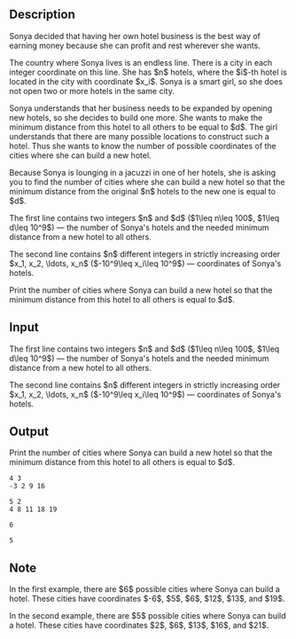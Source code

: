 ## Description

<div><p>Sonya decided that having her own hotel business is the best way of earning money because she can profit and rest wherever she wants.</p><p>The country where Sonya lives is an endless line. There is a city in each integer coordinate on this line. She has $n$ hotels, where the $i$-th hotel is located in the city with coordinate $x_i$. Sonya is a smart girl, so she does not open two or more hotels in the same city.</p><p>Sonya understands that her business needs to be expanded by opening new hotels, so she decides to build one more. She wants to make the minimum distance from this hotel to all others to be equal to $d$. The girl understands that there are many possible locations to construct such a hotel. Thus she wants to know the number of possible coordinates of the cities where she can build a new hotel. </p><p>Because Sonya is lounging in a jacuzzi in one of her hotels, she is asking you to find the number of cities where she can build a new hotel so that the minimum distance from the original $n$ hotels to the new one is equal to $d$.</p></div><div class="input-specification"><p>The first line contains two integers $n$ and $d$ ($1\leq n\leq 100$, $1\leq d\leq 10^9$)&nbsp;— the number of Sonya's hotels and the needed minimum distance from a new hotel to all others.</p><p>The second line contains $n$ different integers in strictly increasing order $x_1, x_2, \ldots, x_n$ ($-10^9\leq x_i\leq 10^9$)&nbsp;— coordinates of Sonya's hotels.</p></div><div class="output-specification"><p>Print the number of cities where Sonya can build a new hotel so that the minimum distance from this hotel to all others is equal to $d$.</p></div>

## Input

<p>The first line contains two integers $n$ and $d$ ($1\leq n\leq 100$, $1\leq d\leq 10^9$)&nbsp;— the number of Sonya's hotels and the needed minimum distance from a new hotel to all others.</p><p>The second line contains $n$ different integers in strictly increasing order $x_1, x_2, \ldots, x_n$ ($-10^9\leq x_i\leq 10^9$)&nbsp;— coordinates of Sonya's hotels.</p>

## Output

<p>Print the number of cities where Sonya can build a new hotel so that the minimum distance from this hotel to all others is equal to $d$.</p>





```input1
4 3
-3 2 9 16

```




```input2
5 2
4 8 11 18 19

```




```output1
6

```




```output2
5

```



## Note

<p>In the first example, there are $6$ possible cities where Sonya can build a hotel. These cities have coordinates $-6$, $5$, $6$, $12$, $13$, and $19$.</p><p>In the second example, there are $5$ possible cities where Sonya can build a hotel. These cities have coordinates $2$, $6$, $13$, $16$, and $21$.</p>
